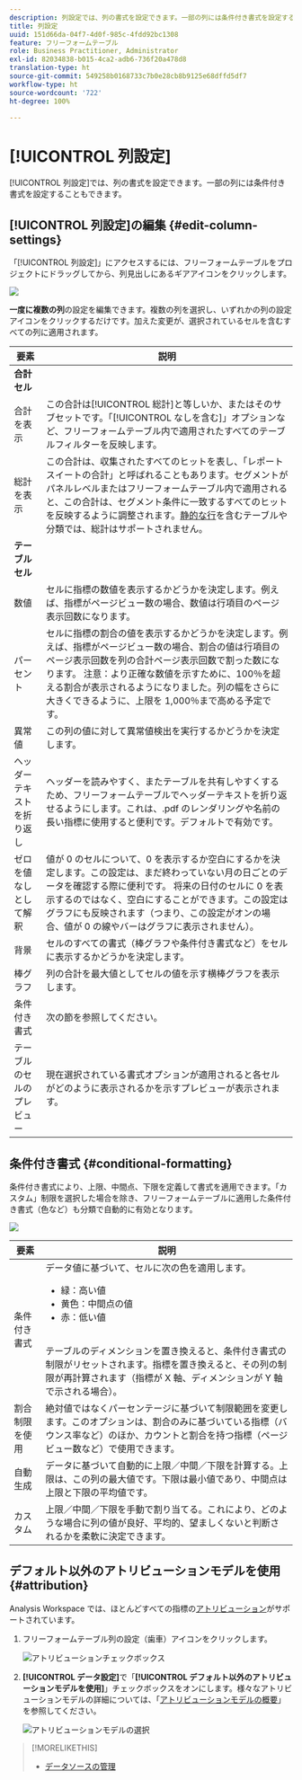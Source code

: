 ```yaml
---
description: 列設定では、列の書式を設定できます。一部の列には条件付き書式を設定することもできます。
title: 列設定
uuid: 151d66da-04f7-4d0f-985c-4fdd92bc1308
feature: フリーフォームテーブル
role: Business Practitioner, Administrator
exl-id: 82034838-b015-4ca2-adb6-736f20a478d8
translation-type: ht
source-git-commit: 549258b0168733c7b0e28cb8b9125e68dffd5df7
workflow-type: ht
source-wordcount: '722'
ht-degree: 100%

---
```


# [!UICONTROL 列設定]

[!UICONTROL 列設定]では、列の書式を設定できます。一部の列には条件付き書式を設定することもできます。

## [!UICONTROL 列設定]の編集 {#edit-column-settings}

「[!UICONTROL 列設定]」にアクセスするには、フリーフォームテーブルをプロジェクトにドラッグしてから、列見出しにあるギアアイコンをクリックします。

![](assets/column_settings.png)

**一度に複数の列**&#x200B;の設定を編集できます。複数の列を選択し、いずれかの列の設定アイコンをクリックするだけです。加えた変更が、選択されているセルを含むすべての列に適用されます。

| 要素 | 説明 |
| --- | --- |
| **合計セル** |  |
| 合計を表示 | この合計は[!UICONTROL 総計]と等しいか、またはそのサブセットです。「[!UICONTROL なしを含む]」オプションなど、フリーフォームテーブル内で適用されたすべてのテーブルフィルターを反映します。 |
| 総計を表示 | この合計は、収集されたすべてのヒットを表し、「レポートスイートの合計」と呼ばれることもあります。セグメントがパネルレベルまたはフリーフォームテーブル内で適用されると、この合計は、セグメント条件に一致するすべてのヒットを反映するように調整されます。[静的な行](/help/analyze/analysis-workspace/visualizations/freeform-table/workspace-totals.md)を含むテーブルや分類では、総計はサポートされません。 |
| **テーブルセル** |  |
| 数値 | セルに指標の数値を表示するかどうかを決定します。例えば、指標がページビュー数の場合、数値は行項目のページ表示回数になります。 |
| パーセント | セルに指標の割合の値を表示するかどうかを決定します。例えば、指標がページビュー数の場合、割合の値は行項目のページ表示回数を列の合計ページ表示回数で割った数になります。 注意：より正確な数値を示すために、100％を超える割合が表示されるようになりました。列の幅をさらに大きくできるように、上限を 1,000％まで高める予定です。 |
| 異常値 | この列の値に対して異常値検出を実行するかどうかを決定します。 |
| ヘッダーテキストを折り返し | ヘッダーを読みやすく、またテーブルを共有しやすくするため、フリーフォームテーブルでヘッダーテキストを折り返せるようにします。これは、.pdf のレンダリングや名前の長い指標に使用すると便利です。デフォルトで有効です。 |
| ゼロを値なしとして解釈 | 値が 0 のセルについて、0 を表示するか空白にするかを決定します。この設定は、まだ終わっていない月の日ごとのデータを確認する際に便利です。 将来の日付のセルに 0 を表示するのではなく、空白にすることができます。この設定はグラフにも反映されます（つまり、この設定がオンの場合、値が 0 の線やバーはグラフに表示されません）。 |
| 背景 | セルのすべての書式（棒グラフや条件付き書式など）をセルに表示するかどうかを決定します。 |
| 棒グラフ | 列の合計を最大値としてセルの値を示す横棒グラフを表示します。 |
| 条件付き書式 | 次の節を参照してください。 |
| テーブルのセルのプレビュー | 現在選択されている書式オプションが適用されると各セルがどのように表示されるかを示すプレビューが表示されます。 |

## 条件付き書式 {#conditional-formatting}

条件付き書式により、上限、中間点、下限を定義して書式を適用できます。「カスタム」制限を選択した場合を除き、フリーフォームテーブルに適用した条件付き書式（色など）も分類で自動的に有効となります。

![](assets/conditional-formatting.png)

| 要素 | 説明 |
| --- | --- |
| 条件付き書式 | データ値に基づいて、セルに次の色を適用します。 <ul><li>緑：高い値</li><li>黄色：中間点の値</li><li>赤：低い値</li></ul> <br>テーブルのディメンションを置き換えると、条件付き書式の制限がリセットされます。指標を置き換えると、その列の制限が再計算されます（指標が X 軸、ディメンションが Y 軸で示される場合）。 |
| 割合制限を使用 | 絶対値ではなくパーセンテージに基づいて制限範囲を変更します。このオプションは、割合のみに基づいている指標（バウンス率など）のほか、カウントと割合を持つ指標（ページビュー数など）で使用できます。 |
| 自動生成 | データに基づいて自動的に上限／中間／下限を計算する。上限は、この列の最大値です。下限は最小値であり、中間点は上限と下限の平均値です。 |
| カスタム | 上限／中間／下限を手動で割り当てる。これにより、どのような場合に列の値が良好、平均的、望ましくないと判断されるかを柔軟に決定できます。 |

## デフォルト以外のアトリビューションモデルを使用 {#attribution}

Analysis Workspace では、ほとんどすべての指標の[アトリビューション](/help/analyze/analysis-workspace/attribution/overview.md)がサポートされています。

1. フリーフォームテーブル列の設定（歯車）アイコンをクリックします。

   ![アトリビューションチェックボックス](assets/attribution-checkbox.png)

1. **[!UICONTROL データ設定]**&#x200B;で「**[!UICONTROL デフォルト以外のアトリビューションモデルを使用]**」チェックボックスをオンにします。様々なアトリビューションモデルの詳細については、「[アトリビューションモデルの概要](/help/analyze/analysis-workspace/attribution/models.md)」を参照してください。

   ![アトリビューションモデルの選択](assets/attribution-select.png)

>[!MORELIKETHIS]
>
>* [データソースの管理](/help/analyze/analysis-workspace/visualizations/t-sync-visualization.md)

